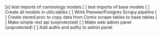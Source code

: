 [x] test imports of comixology models
[ ] test imports of base models
[ ] Create all models in utils.tables
[ ] Write Peewee/Postgres Scrapy pipeline
[ ] Create stored proc to copy data from Comix scrape tables to base tables
[ ] Make simple rest api (unprotected)
[ ] Make web admin panel (unprotected)
[ ] Add authn and authz to admin panel

